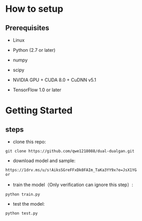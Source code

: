 # How to setup

## Prerequisites

* Linux

* Python (2.7 or later)

* numpy

* scipy

* NVIDIA GPU + CUDA 8.0 + CuDNN v5.1

* TensorFlow 1.0 or later

# Getting Started
## steps
* clone this repo:

```
git clone https://github.com/qwe1218088/dual-dualgan.git

```

* download  model and sample:

```
https://1drv.ms/u/s!AiksSGreFFxDk0FAIm_TaKa3YY9x?e=JsX1YG
or

```

* train the model（Only verification can ignore this step）:

```
python train.py

```

* test the model:

```
python test.py
```


